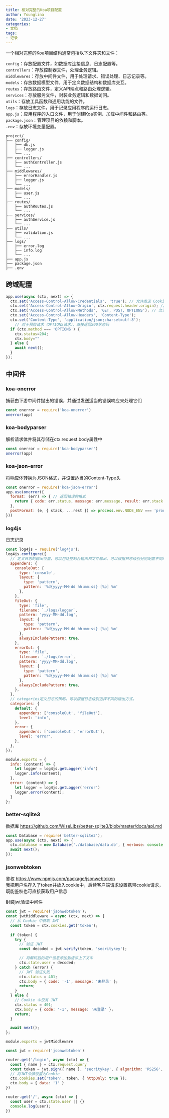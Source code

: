 ```yaml
---
title: 相对完整的Koa项目配置
author: Younglina
date: '2023-12-27'
categories:
- 文档
tags:
- 记录
---
```

一个相对完整的Koa项目结构通常包括以下文件夹和文件：

`config`：存放配置文件，如数据库连接信息、日志配置等。  
`controllers`：存放控制器文件，处理业务逻辑。  
`middlewares`：存放中间件文件，用于处理请求、错误处理、日志记录等。  
`models`：存放数据模型文件，用于定义数据结构和数据库交互。  
`routes`：存放路由文件，定义API端点和路由处理逻辑。  
`services`：存放服务文件，封装业务逻辑和数据访问。  
`utils`：存放工具函数和通用功能的文件。  
`logs`：存放日志文件，用于记录应用程序的运行日志。  
`app.js`：应用程序的入口文件，用于创建Koa实例、加载中间件和路由等。  
`package.json`：管理项目的依赖和脚本。  
`.env`：存放环境变量配置。  

```
project/
├── config/
│   ├── db.js
│   ├── logger.js
│   └── ...
├── controllers/
│   ├── authController.js
│   └── ...
├── middlewares/
│   ├── errorHandler.js
│   ├── logger.js
│   └── ...
├── models/
│   ├── user.js
│   └── ...
├── routes/
│   ├── authRoutes.js
│   └── ...
├── services/
│   ├── authService.js
│   └── ...
├── utils/
│   ├── validation.js
│   └── ...
├── logs/
│   ├── error.log
│   ├── info.log
│   └── ...
├── app.js
├── package.json
├── .env
```

## 跨域配置
```javascript
app.use(async (ctx, next) => {
  ctx.set('Access-Control-Allow-Credentials', 'true'); // 允许发送 Cookie
  ctx.set('Access-Control-Allow-Origin', ctx.request.header.origin); // 允许发送 Cookie
  ctx.set('Access-Control-Allow-Methods', 'GET, POST, OPTIONS'); // 允许的请求方法
  ctx.set('Access-Control-Allow-Headers', 'Content-Type');
  ctx.set('Content-Type', 'application/json;charset=utf-8');
    // 对于预检请求（OPTIONS请求），直接返回200状态码
  if (ctx.method === 'OPTIONS') {
    ctx.status=204;
    ctx.body=""
  } else {
    await next();
  }
});
```

## 中间件

### koa-onerror
捕获由下游中间件抛出的错误，并通过发送适当的错误响应来处理它们
```javascript
const onerror = require('koa-onerror')
onerror(app)
```

### koa-bodyparser
解析请求体并将其存储在ctx.request.body属性中
```javascript
const onerror = require('koa-bodyparser')
onerror(app)
```

### koa-json-error
将响应体转换为JSON格式，并设置适当的Content-Type头
```javascript
const onerror = require('koa-json-error')
app.use(onerror({
  format: (err) => { // 返回错误的格式
    return { code: err.status, message: err.message, result: err.stack }
  },
  postFormat: (e, { stack, ...rest }) => process.env.NODE_ENV === 'production' ? rest : { stack, ...rest },
}))
```

### log4js
日志记录
```javascript
const log4js = require('log4js');
log4js.configure({
  // 定义日志的输出位置，可以包括控制台输出和文件输出。可以根据日志级别分别配置不同的文件输出
  appenders: {
    consoleOut: {
      type: 'console',
      layout: {
        type: 'pattern',
        pattern: '%d{yyyy-MM-dd hh:mm:ss} [%p] %m'
      },
    },
    fileOut: {
      type: 'file',
      filename: `./logs/logger`,
      pattern: 'yyyy-MM-dd.log',
      layout: {
        type: 'pattern',
        pattern: '%d{yyyy-MM-dd hh:mm:ss} [%p] %m'
      },
      alwaysIncludePattern: true,
    },
    errorOut: {
      type: 'file',
      filename: `./logs/error`,
      pattern: 'yyyy-MM-dd.log',
      layout: {
        type: 'pattern',
        pattern: '%d{yyyy-MM-dd hh:mm:ss} [%p] %m'
      },
      alwaysIncludePattern: true,
    },
  },
  // categories定义日志的策略，可以根据日志级别选择不同的输出方式。
  categories: {
    default: {
      appenders: ['consoleOut', 'fileOut'],
      level: 'info',
    },
    error: {
      appenders: ['consoleOut', 'errorOut'],
      level: 'error',
    },
  },
});

module.exports = {
  info: (content) => {
    let logger = log4js.getLogger('info')
    logger.info(content);
  },
  error: (content) => {
    let logger = log4js.getLogger('error')
    logger.error(content);
  }
};
```

### better-sqlite3
数据库 https://github.com/WiseLibs/better-sqlite3/blob/master/docs/api.md
```javascript
const Database = require('better-sqlite3');
app.use(async (ctx, next) => {
  ctx.database = new Database('./database/data.db', { verbose: console.log }); // 将db挂在ctx上下文对象的database属性上
  await next();
});
```

### jsonwebtoken
鉴权 https://www.npmjs.com/package/jsonwebtoken  
我把用户名存入了token并放入cookie中，后续客户端请求设置携带cookie请求，既能鉴权也可直接获取用户信息

封装jwt验证中间件
```javascript
const jwt = require('jsonwebtoken');
const jwtMiddleware = async (ctx, next) => {
  // 从 Cookie 中获取 JWT
  const token = ctx.cookies.get('token');
  
  if (token) {
    try {
      // 验证 JWT
      const decoded = jwt.verify(token, 'secritykey');

      // 将解码后的用户信息添加到请求上下文中
      ctx.state.user = decoded;
    } catch (error) {
      // JWT 验证失败
      ctx.status = 401;
      ctx.body = { code: '-1', message: '未登录' };
      return;
    }
  } else {
    // Cookie 中没有 JWT
    ctx.status = 401;
    ctx.body = { code: '-1', message: '未登录' };
    return;
  }

  await next();
};

module.exports = jwtMiddleware
```

```javascript
const jwt = require('jsonwebtoken')

router.get('/login', async (ctx) => {
  const { name } = ctx.request.query
  const token = jwt.sign({ name }, 'secritykey', { algorithm: 'RS256', expiresIn: '1h' }); // 生成JWT令牌，有效期为1小时
  // 将JWT令牌设置为Cookie
  ctx.cookies.set('token', token, { httpOnly: true });
  ctx.body = { data: '1' }
})

router.get('/', async (ctx) => {
  const user = ctx.state.user || {}
  console.log(user);
})
```

